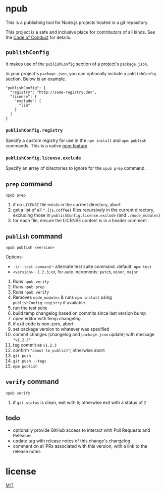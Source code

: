 # npub

This is a publishing tool
for Node.js projects
hosted in a git repository.

This project is a safe and inclusive place
for contributors of all kinds.
See the [Code of Conduct](CODE_OF_CONDUCT.md)
for details.


## `publishConfig`

It makes use of the `publishConfig` section
of a project's `package.json`.

In your project's `package.json`,
you can optionally include a `publishConfig` section.
Below is an example.

```
"publishConfig": {
  "registry": "http://some-registry.dev",
  "license": {
    "exclude": [
      "lib"
    ]
  }
}
```


### `publishConfig.registry`

Specify a custom registry for use
in the `npm install`
and `npm publish`
commands.
This is a native
[npm feature](https://docs.npmjs.com/files/package.json#publishconfig).


### `publishConfig.license.exclude`

Specify an array of directories to ignore
for the `npub prep` command.


## `prep` command

`npub prep`

1. if no `LICENSE` file exists in the current directory, abort
1. get a list of all `*.{js,coffee}` files recursively in the current directory, excluding those in `publishConfig.license.exclude` (and `./node_modules`)
1. for each file, ensure the LICENSE content is in a header comment


## `publish` command

`npub publish <version>`

Options:
* `-t/--test command` - alternate test suite command. default: `npm test`
* `<version>` - `1.2.3`; or, for auto increments: `patch`, `minor`, `major`

1. Runs `npub verify`
1. Runs `npub prep`
1. Runs `npub verify`
1. Removes `node_modules` & runs `npm install` using `publishConfig.registry`
   if available
1. run the test suite
1. build temp changelog based on commits since last version bump
1. open editor with temp changelog
1. if exit code is non-zero, abort
1. set package version to whatever was specified
1. commit changes (changelog and `package.json` update) with message `"v1.2.3"`
1. tag commit as `v1.2.3`
1. confirm `"about to publish"`; otherwise abort
1. `git push`
1. `git push --tags`
1. `npm publish`


## `verify` command

`npub verify`

1. if `git status` is clean, exit with `0`; otherwise exit with a status of `2`


## todo

* optionally provide GitHub access to interact with Pull Requests and Releases
* update tag with release notes of this change's changelog
* comment on all PRs associated with this version, with a link to the release notes


# license

[MIT](LICENSE)


